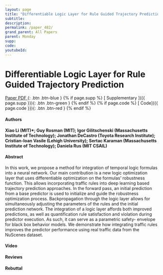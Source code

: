 ```yaml
---
layout: page
title: "Differentiable Logic Layer for Rule Guided Trajectory Prediction"
subtitle: 
description:
permalink: /paper_482/
grand_parent: All Papers
parent: Monday
supp: 
code: 
youtubeId: 
---
```


# Differentiable Logic Layer for Rule Guided Trajectory Prediction

[<i class="fa fa-file-text-o" aria-hidden="true"></i> Paper PDF ](https://drive.google.com/file/d/1XxYxO_doBjFy70ruodwikpCJB9htrdIV/view){: .btn .btn-blue } {% if page.supp %} [<i class="fa fa-file-text-o" aria-hidden="true"></i> Supplementary ]({{ page.supp }}){: .btn .btn-green } {% endif %} {% if page.code %} [<i class="fa fa-github" aria-hidden="true"></i> Code]({{ page.code }}){: .btn .btn-red }
{% endif %}

#### Authors
**Xiao Li (MIT)*; Guy Rosman (MIT); Igor Gilitschenski (Massachusetts Institute of Technology); Jonathan DeCastro (Toyota Research Institute); Cristian-Ioan Vasile (Lehigh University); Sertac Karaman (Massachusetts Institute of Technology); Daniela  Rus (MIT CSAIL)**

#### Abstract
In this work, we propose a method for integration of temporal logic formulas into a neural network. Our main contribution is a new logic optimization layer that uses differentiable optimization on the formulas’ robustness function. This allows incorporating traffic rules into deep learning based trajectory prediction approaches. In the forward pass, an initial prediction from a base predictor is used to initialize and guide the robustness optimization process. Backpropagation through the logic layer allows for simultaneously adjusting the parameters of the rules and the initial prediction network. The integration of a logic layer affords both improved predictions, as well as quantification rule satisfaction and violation during predictor execution. As such, it can serve as a parametric safety- envelope for black box behavior models. We demonstrate how integrating traffic rules improves the predictor performance using real traffic data from the NuScenes dataset.

#### Video 

#### Reviews

#### Rebuttal
